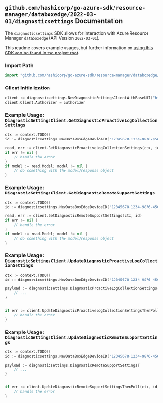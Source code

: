 
## `github.com/hashicorp/go-azure-sdk/resource-manager/databoxedge/2022-03-01/diagnosticsettings` Documentation

The `diagnosticsettings` SDK allows for interaction with Azure Resource Manager `databoxedge` (API Version `2022-03-01`).

This readme covers example usages, but further information on [using this SDK can be found in the project root](https://github.com/hashicorp/go-azure-sdk/tree/main/docs).

### Import Path

```go
import "github.com/hashicorp/go-azure-sdk/resource-manager/databoxedge/2022-03-01/diagnosticsettings"
```


### Client Initialization

```go
client := diagnosticsettings.NewDiagnosticSettingsClientWithBaseURI("https://management.azure.com")
client.Client.Authorizer = authorizer
```


### Example Usage: `DiagnosticSettingsClient.GetDiagnosticProactiveLogCollectionSettings`

```go
ctx := context.TODO()
id := diagnosticsettings.NewDataBoxEdgeDeviceID("12345678-1234-9876-4563-123456789012", "example-resource-group", "dataBoxEdgeDeviceValue")

read, err := client.GetDiagnosticProactiveLogCollectionSettings(ctx, id)
if err != nil {
	// handle the error
}
if model := read.Model; model != nil {
	// do something with the model/response object
}
```


### Example Usage: `DiagnosticSettingsClient.GetDiagnosticRemoteSupportSettings`

```go
ctx := context.TODO()
id := diagnosticsettings.NewDataBoxEdgeDeviceID("12345678-1234-9876-4563-123456789012", "example-resource-group", "dataBoxEdgeDeviceValue")

read, err := client.GetDiagnosticRemoteSupportSettings(ctx, id)
if err != nil {
	// handle the error
}
if model := read.Model; model != nil {
	// do something with the model/response object
}
```


### Example Usage: `DiagnosticSettingsClient.UpdateDiagnosticProactiveLogCollectionSettings`

```go
ctx := context.TODO()
id := diagnosticsettings.NewDataBoxEdgeDeviceID("12345678-1234-9876-4563-123456789012", "example-resource-group", "dataBoxEdgeDeviceValue")

payload := diagnosticsettings.DiagnosticProactiveLogCollectionSettings{
	// ...
}


if err := client.UpdateDiagnosticProactiveLogCollectionSettingsThenPoll(ctx, id, payload); err != nil {
	// handle the error
}
```


### Example Usage: `DiagnosticSettingsClient.UpdateDiagnosticRemoteSupportSettings`

```go
ctx := context.TODO()
id := diagnosticsettings.NewDataBoxEdgeDeviceID("12345678-1234-9876-4563-123456789012", "example-resource-group", "dataBoxEdgeDeviceValue")

payload := diagnosticsettings.DiagnosticRemoteSupportSettings{
	// ...
}


if err := client.UpdateDiagnosticRemoteSupportSettingsThenPoll(ctx, id, payload); err != nil {
	// handle the error
}
```
